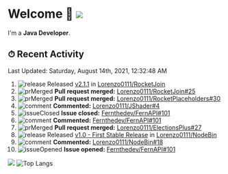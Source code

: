# Welcome 👋 ![](https://hit.yhype.me/github/profile?user_id=69311874)

I'm a **Java Developer**.

## ⏱ Recent Activity

<!--RECENT_ACTIVITY:last_update-->
Last Updated: Saturday, August 14th, 2021, 12:32:48 AM
<!--RECENT_ACTIVITY:last_update_end-->

<!--RECENT_ACTIVITY:start-->
1. ![release] Released [v2.1.1](https://github.com/Lorenzo0111/RocketJoin/releases/tag/2.1.1) in [Lorenzo0111/RocketJoin](https://github.com/Lorenzo0111/RocketJoin)
2. ![prMerged] **Pull request merged:** [Lorenzo0111/RocketJoin#25](https://github.com/Lorenzo0111/RocketJoin/pull/25)
3. ![prMerged] **Pull request merged:** [Lorenzo0111/RocketPlaceholders#30](https://github.com/Lorenzo0111/RocketPlaceholders/pull/30)
4. ![comment] **Commented:** [Lorenzo0111/JShader#4](https://github.com/Lorenzo0111/JShader/pull/4#issuecomment-897870465)
5. ![issueClosed] **Issue closed:** [Fernthedev/FernAPI#101](https://github.com/Fernthedev/FernAPI/issues/101)
6. ![comment] **Commented:** [Fernthedev/FernAPI#101](https://github.com/Fernthedev/FernAPI/issues/101#issuecomment-897690922)
7. ![prMerged] **Pull request merged:** [Lorenzo0111/ElectionsPlus#27](https://github.com/Lorenzo0111/ElectionsPlus/pull/27)
8. ![release] Released [v1.0 - First Stable Release](https://github.com/Lorenzo0111/NodeBin/releases/tag/1.0) in [Lorenzo0111/NodeBin](https://github.com/Lorenzo0111/NodeBin)
9. ![comment] **Commented:** [Lorenzo0111/NodeBin#18](https://github.com/Lorenzo0111/NodeBin/pull/18#issuecomment-897609349)
10. ![issueOpened] **Issue opened:** [Fernthedev/FernAPI#101](https://github.com/Fernthedev/FernAPI/issues/101)
<!--RECENT_ACTIVITY:end-->

[![](https://github-readme-stats.vercel.app/api?username=Lorenzo0111&show_icons=true&count_private=true)](https://github.com/Lorenzo0111)
![Top Langs](https://github-readme-stats.vercel.app/api/top-langs/?username=Lorenzo0111&layout=compact)

[issueOpened]: https://cdn.jsdelivr.net/gh/Readme-Workflows/Readme-Icons@main/icons/octicons/IssueOpenedOld.svg
[issueClosed]: https://cdn.jsdelivr.net/gh/Readme-Workflows/Readme-Icons@main/icons/octicons/IssueClosedOld.svg

[prOpened]: https://cdn.jsdelivr.net/gh/Readme-Workflows/Readme-Icons@main/icons/octicons/PullRequestOpened.svg
[prClosed]: https://cdn.jsdelivr.net/gh/Readme-Workflows/Readme-Icons@main/icons/octicons/PullRequestClosed.svg
[prMerged]: https://cdn.jsdelivr.net/gh/Readme-Workflows/Readme-Icons@main/icons/octicons/PullRequestMerged.svg

[comment]: https://cdn.jsdelivr.net/gh/Readme-Workflows/Readme-Icons@main/icons/octicons/Comment.svg

[changesRequested]: https://cdn.jsdelivr.net/gh/Readme-Workflows/Readme-Icons@main/icons/octicons/RequestedChanges.svg
[approved]: https://cdn.jsdelivr.net/gh/Readme-Workflows/Readme-Icons@main/icons/octicons/ApprovedChanges.svg

[repoCreated]: https://cdn.jsdelivr.net/gh/Readme-Workflows/Readme-Icons@main/icons/octicons/Repository.svg
[release]: https://cdn.jsdelivr.net/gh/Readme-Workflows/Readme-Icons@main/icons/octicons/Release.svg
[star]: https://cdn.jsdelivr.net/gh/Readme-Workflows/Readme-Icons@main/icons/octicons/StarredRepository.svg
[wiki]: https://cdn.jsdelivr.net/gh/Readme-Workflows/Readme-Icons@main/icons/octicons/Wiki.svg
[fork]: https://cdn.jsdelivr.net/gh/Readme-Workflows/Readme-Icons@main/icons/octicons/ForkedRepository.svg
[people]: https://cdn.jsdelivr.net/gh/Readme-Workflows/Readme-Icons@main/icons/octicons/People.svg
